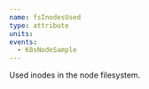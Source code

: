 ```yaml
---
name: fsInodesUsed
type: attribute
units:
events:
  - K8sNodeSample
---
```


Used inodes in the node filesystem.
